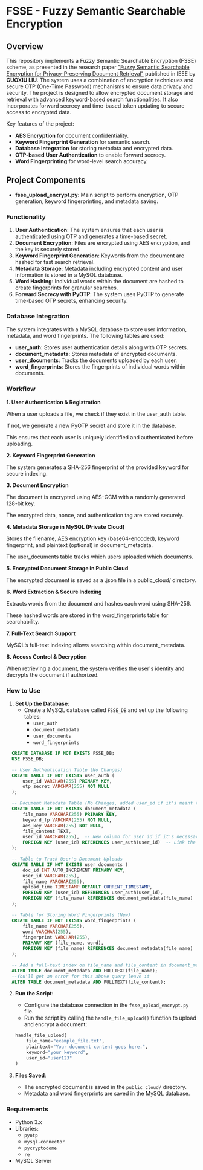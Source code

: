 # FSSE - Fuzzy Semantic Searchable Encryption

## Overview
This repository implements a Fuzzy Semantic Searchable Encryption (FSSE) scheme, as presented in the research paper ["Fuzzy Semantic Searchable Encryption for Privacy-Preserving Document Retrieval"](https://ieeexplore.ieee.org/document/8957445) published in IEEE by **GUOXIU LIU**. The system uses a combination of encryption techniques and secure OTP (One-Time Password) mechanisms to ensure data privacy and security. The project is designed to allow encrypted document storage and retrieval with advanced keyword-based search functionalities. It also incorporates forward secrecy and time-based token updating to secure access to encrypted data.

Key features of the project:
- **AES Encryption** for document confidentiality.
- **Keyword Fingerprint Generation** for semantic search.
- **Database Integration** for storing metadata and encrypted data.
- **OTP-based User Authentication** to enable forward secrecy.
- **Word Fingerprinting** for word-level search accuracy.
  
## Project Components
- **fsse_upload_encrypt.py**: Main script to perform encryption, OTP generation, keyword fingerprinting, and metadata saving.
  
### Functionality
1. **User Authentication**: The system ensures that each user is authenticated using OTP and generates a time-based secret.
2. **Document Encryption**: Files are encrypted using AES encryption, and the key is securely stored.
3. **Keyword Fingerprint Generation**: Keywords from the document are hashed for fast search retrieval.
4. **Metadata Storage**: Metadata including encrypted content and user information is stored in a MySQL database.
5. **Word Hashing**: Individual words within the document are hashed to create fingerprints for granular searches.
6. **Forward Secrecy with PyOTP**: The system uses PyOTP to generate time-based OTP secrets, enhancing security.

### Database Integration
The system integrates with a MySQL database to store user information, metadata, and word fingerprints. The following tables are used:
- **user_auth**: Stores user authentication details along with OTP secrets.
- **document_metadata**: Stores metadata of encrypted documents.
- **user_documents**: Tracks the documents uploaded by each user.
- **word_fingerprints**: Stores the fingerprints of individual words within documents.

 ### Workflow

**1. User Authentication & Registration**

When a user uploads a file, we check if they exist in the user_auth table.

If not, we generate a new PyOTP secret and store it in the database.

This ensures that each user is uniquely identified and authenticated before uploading.

**2. Keyword Fingerprint Generation**

The system generates a SHA-256 fingerprint of the provided keyword for secure indexing.

**3. Document Encryption**

The document is encrypted using AES-GCM with a randomly generated 128-bit key.

The encrypted data, nonce, and authentication tag are stored securely.

**4. Metadata Storage in MySQL (Private Cloud)**

Stores the filename, AES encryption key (base64-encoded), keyword fingerprint, and plaintext (optional) in document_metadata.

The user_documents table tracks which users uploaded which documents.

**5. Encrypted Document Storage in Public Cloud**

The encrypted document is saved as a .json file in a public_cloud/ directory.

**6. Word Extraction & Secure Indexing**

Extracts words from the document and hashes each word using SHA-256.

These hashed words are stored in the word_fingerprints table for searchability.

**7. Full-Text Search Support**

MySQL’s full-text indexing allows searching within document_metadata.

**8. Access Control & Decryption**

When retrieving a document, the system verifies the user's identity and decrypts the document if authorized.

### How to Use
1. **Set Up the Database**:
   - Create a MySQL database called `FSSE_DB` and set up the following tables:
     - `user_auth`
     - `document_metadata`
     - `user_documents`
     - `word_fingerprints`
  ```sql
    CREATE DATABASE IF NOT EXISTS FSSE_DB;
    USE FSSE_DB;

    -- User Authentication Table (No Changes)
    CREATE TABLE IF NOT EXISTS user_auth (
        user_id VARCHAR(255) PRIMARY KEY,
        otp_secret VARCHAR(255) NOT NULL
    );

    -- Document Metadata Table (No Changes, added user_id if it's meant to be used in this table)
    CREATE TABLE IF NOT EXISTS document_metadata (
        file_name VARCHAR(255) PRIMARY KEY,
        keyword_fp VARCHAR(255) NOT NULL,
        aes_key VARCHAR(255) NOT NULL,
        file_content TEXT,
        user_id VARCHAR(255),  -- New column for user_id if it's necessary here
        FOREIGN KEY (user_id) REFERENCES user_auth(user_id)  -- Link the user_id with user_auth table
    );

    -- Table to Track User's Document Uploads
    CREATE TABLE IF NOT EXISTS user_documents (
        doc_id INT AUTO_INCREMENT PRIMARY KEY,
        user_id VARCHAR(255),
        file_name VARCHAR(255),
        upload_time TIMESTAMP DEFAULT CURRENT_TIMESTAMP,
        FOREIGN KEY (user_id) REFERENCES user_auth(user_id),
        FOREIGN KEY (file_name) REFERENCES document_metadata(file_name)
    );

    -- Table for Storing Word Fingerprints (New)
    CREATE TABLE IF NOT EXISTS word_fingerprints (
        file_name VARCHAR(255),
        word VARCHAR(255),
        fingerprint VARCHAR(255),
        PRIMARY KEY (file_name, word),
        FOREIGN KEY (file_name) REFERENCES document_metadata(file_name)
    );

    -- Add a full-text index on file_name and file_content in document_metadata
    ALTER TABLE document_metadata ADD FULLTEXT(file_name);
    --You'll get an error for this above query leave it
    ALTER TABLE document_metadata ADD FULLTEXT(file_content);
```

2. **Run the Script**:
   - Configure the database connection in the `fsse_upload_encrypt.py` file.
   - Run the script by calling the `handle_file_upload()` function to upload and encrypt a document:
   
   ```python
   handle_file_upload(
       file_name="example_file.txt",
       plaintext="Your document content goes here.",
       keyword="your keyword",
       user_id="user123"
   )
   ```

3. **Files Saved**:
   - The encrypted document is saved in the `public_cloud/` directory.
   - Metadata and word fingerprints are saved in the MySQL database.

### Requirements
- Python 3.x
- Libraries:
  - `pyotp`
  - `mysql-connector`
  - `pycryptodome`
  - `re`
- MySQL Server
